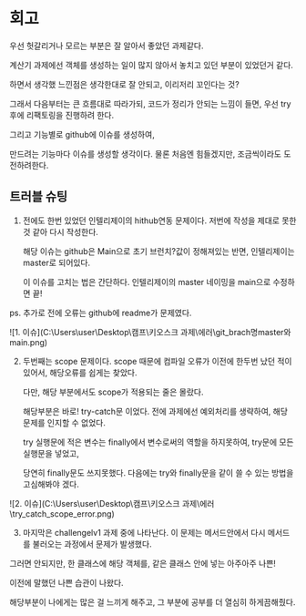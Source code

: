 # 회고

우선 헛갈리거나 모르는 부분은 잘 알아서 좋았던 과제같다.

계산기 과제에선 객체를 생성하는 일이 많지 않아서 놓치고 있던 부분이 있었던거 같다.

하면서 생각했 느낀점은 생각한대로 잘 안되고, 이리저리 꼬인다는 것?

그래서 다음부터는 큰 흐름대로 따라가되, 코드가 정리가 안되는 느낌이 들면, 우선 try 후에 리팩토링을 진행하려 한다.

그리고 기능별로 github에 이슈를 생성하여, 

만드려는 기능마다 이슈를 생성할 생각이다. 물론 처음엔 힘들겠지만, 조금씩이라도 도전하려한다.


## 트러블 슈팅

1. 전에도 한번 있었던 인텔리제이의 hithub연동 문제이다. 저번에 작성을 제대로 못한 것 같아 다시 작성한다.

    해당 이슈는 github은 Main으로 초기 브런치?값이 정해져있는 반면, 인텔리제이는 master로 되어있다.

    이 이슈를 고치는 법은 간단하다. 인텔리제이의 master 네이밍을 main으로 수정하면 끝!

ps. 추가로 전에 오류는 github에 readme가 문제였다.

![1. 이슈](C:\Users\user\Desktop\캠프\키오스크 과제\에러\git_brach명master와main.png)

2. 두번째는 scope 문제이다. scope 때문에 컴파일 오류가 이전에 한두번 났던 적이있어서, 해당오류를 쉽게는 찾았다.

    다만, 해당 부분에서도 scope가 적용되는 줄은 몰랐다.

    해당부분은 바로! try-catch문 이었다. 전에 과제에선 예외처리를 생략하여, 해당 문제를 인지할 수 없었다.

    try 실행문에 적은 변수는 finally에서 변수로써의 역할을 하지못하여, try문에 모든 실행문을 넣었고,

    당연히 finally문도 쓰지못했다. 다음에는 try와 finally문을 같이 쓸 수 있는 방법을 고심해봐야 겠다.

![2. 이슈](C:\Users\user\Desktop\캠프\키오스크 과제\에러\try_catch_scope_error.png)

3. 마지막은 challengelv1 과제 중에 나타난다. 이 문제는 메서드안에서 다시 메서드를 불러오는 과정에서 문제가 발생했다.

그러면 안되지만, 한 클래스에 해당 객체를, 같은 클래스 안에 넣는 아주아주 나쁜!

이전에 말했던 나쁜 습관이 나왔다.

해당부분이 나에게는 많은 걸 느끼게 해주고, 그 부분에 공부를 더 열심히 하게끔해줬다.



